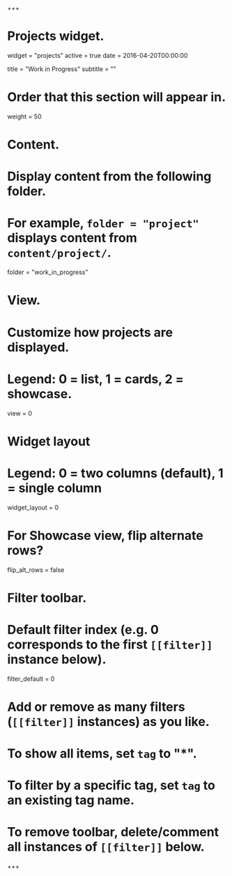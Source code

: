 +++
# Projects widget.
widget = "projects"
active = true
date = 2016-04-20T00:00:00

title = "Work in Progress"
subtitle = ""

# Order that this section will appear in.
weight = 50

# Content.
# Display content from the following folder.
# For example, `folder = "project"` displays content from `content/project/`.
folder = "work_in_progress"

# View.
# Customize how projects are displayed.
# Legend: 0 = list, 1 = cards, 2 = showcase.
view = 0

# Widget layout
# Legend: 0 = two columns (default), 1 = single column
widget_layout = 0

# For Showcase view, flip alternate rows?
flip_alt_rows = false

# Filter toolbar.

# Default filter index (e.g. 0 corresponds to the first `[[filter]]` instance below).
filter_default = 0

# Add or remove as many filters (`[[filter]]` instances) as you like.
# To show all items, set `tag` to "*".
# To filter by a specific tag, set `tag` to an existing tag name.
# To remove toolbar, delete/comment all instances of `[[filter]]` below.

+++

